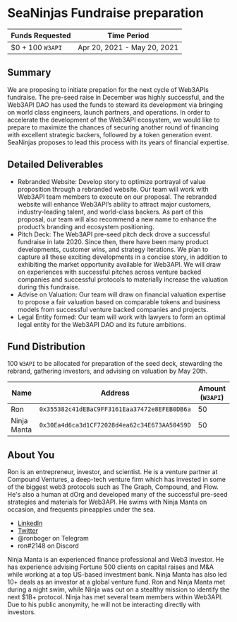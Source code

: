 # SeaNinjas Fundraise preparation


| Funds Requested | Time Period |
|-|-|
| $0 + 100 `W3API` | Apr 20, 2021 - May 20, 2021 | 

## **Summary**

We are proposing to initiate prepation for the next cycle of Web3APIs fundraise. The pre-seed raise in December was highly successful, and the Web3API DAO has used the funds to steward its development via bringing on world class engineers, launch partners, and operations. In order to accelerate the development of the Web3API ecosystem, we would like to prepare to maximize the chances of securing another round of financing with excellent strategic backers, followed by a token generation event. SeaNinjas proposes to lead this process with its years of financial expertise.

## **Detailed Deliverables**

- Rebranded Website: Develop story to optimize portrayal of value proposition through a rebranded website. Our team will work with Web3API team members to execute on our proposal. The rebranded website will enhance Web3API’s ability to attract major customers, industry-leading talent, and world-class backers. As part of this proposal, our team will also recommend a new name to enhance the product’s branding and ecosystem positioning.
- Pitch Deck: The Web3API pre-seed pitch deck drove a successful fundraise in late 2020. Since then, there have been many product developments, customer wins, and strategy iterations. We plan to capture all these exciting developments in a concise story, in addition to exhibiting the market opportunity available for Web3API. We will draw on experiences with successful pitches across venture backed companies and successful protocols to materially increase the valuation during this fundraise.
- Advise on Valuation: Our team will draw on financial valuation expertise to propose a fair valuation based on comparable tokens and business models from successful venture backed companies and projects.
- Legal Entity formed: Our team will work with lawyers to form an optimal legal entity for the Web3API DAO and its future ambitions.


## **Fund Distribution**


100 `W3API` to be allocated for preparation of the seed deck, stewarding the rebrand, gathering investors, and advising on valuation by May 20th.

| Name | Address | Amount (`W3API`) |
|-|-|-|
| Ron | `0x355382c41dEBaC9FF3161Eaa37472e8EFEB0DB6a` | 50 |
| Ninja Manta | `0x30Ea4d6ca3d1CF72028d4ea62c34E673AA50459D` | 50 |

## **About You**

Ron is an entrepreneur, investor, and scientist. He is a venture partner at Compound Ventures, a deep-tech venture firm which has invested in some of the biggest web3 protocols such as The Graph, Compound, and Flow. He's also a human at dOrg and developed many of the successful pre-seed strategies and materials for Web3API. He swims with Ninja Manta on occasion, and frequents pineapples under the sea. 

- [LinkedIn](https://www.linkedin.com/in/ronboger/)
- [Twitter](https://twitter.com/ronboger)
- @ronboger on Telegram
- ron#2148 on Discord

Ninja Manta is an experienced finance professional and Web3 investor. He has experience advising Fortune 500 clients on capital raises and M&A while working at a top US-based investment bank. Ninja Manta has also led 10+ deals as an investor at a global venture fund. Ron and Ninja Manta met during a night swim, while Ninja was out on a stealthy mission to identify the next $1B+ protocol. 
Ninja has met several team members within Web3API. Due to his public anonymity, he will not be interacting directly with investors.
